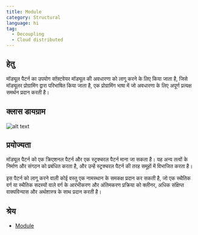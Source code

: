 ```yaml
---
title: Module
category: Structural
language: hi
tag:
  - Decoupling
  - Cloud distributed
---
```


## हेतु

मॉड्यूल पैटर्न का उपयोग सॉफ़्टवेयर मॉड्यूल की अवधारणा को लागू करने के लिए किया जाता है, जिसे मॉड्यूलर प्रोग्रामिंग द्वारा परिभाषित किया जाता है, एक प्रोग्रामिंग भाषा में जो अवधारणा के लिए अपूर्ण प्रत्यक्ष समर्थन प्रदान करती है।

## क्लास डायग्राम


![alt text](../../../module/etc/module.png "Module class diagram")

## प्रयोज्यता

मॉड्यूल पैटर्न को एक क्रिएशनल पैटर्न और एक स्ट्रक्चरल पैटर्न माना जा सकता है। यह अन्य तत्वों के निर्माण और संगठन को प्रबंधित करता है, और उन्हें स्ट्रक्चरल पैटर्न की तरह समूहों में विभाजित करता है।

इस पैटर्न को लागू करने वाली कोई वस्तु एक नामस्थान के समकक्ष प्रदान कर सकती है, जो एक स्थैतिक वर्ग या स्थैतिक सदस्यों वाले वर्ग के आरंभीकरण और अंतिमकरण प्रक्रिया को क्लीनर, अधिक संक्षिप्त वाक्यविन्यास और अर्थशास्त्र के साथ प्रदान करती है।

## श्रेय

* [Module](https://en.wikipedia.org/wiki/Module_pattern)
